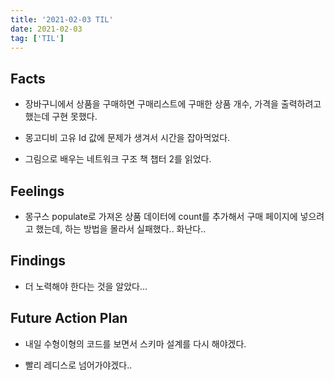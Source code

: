 ```yaml
---
title: '2021-02-03 TIL'
date: 2021-02-03
tag: ['TIL']
---
```


## Facts

- 장바구니에서 상품을 구매하면 구매리스트에 구매한 상품 개수, 가격을 출력하려고 했는데 구현 못했다.

- 몽고디비 고유 Id 값에 문제가 생겨서 시간을 잡아먹었다.

- 그림으로 배우는 네트워크 구조 책 챕터 2를 읽었다.

## Feelings

- 몽구스 populate로 가져온 상품 데이터에 count를 추가해서 구매 페이지에 넣으려고 했는데, 하는 방법을 몰라서 실패했다.. 화난다..

## Findings

- 더 노력해야 한다는 것을 알았다...

## Future Action Plan

- 내일 수형이형의 코드를 보면서 스키마 설계를 다시 해야겠다.

- 빨리 레디스로 넘어가야겠다..
